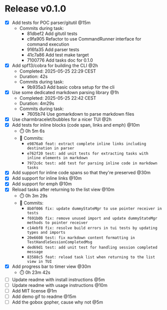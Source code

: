 # Release v0.1.0

- [x] Add tests for POC parser/gitutil @15m
    * Commits during task:
        - 81dbef2 Add gitutil tests
        - c9fa905 Refactor to use CommandRunner interface for command execution
        - 916fa35 Add parser tests
        - 41c7a86 Add test make target
        - 7100776 Add tasks doc for 0.1.0
- [x] Add spf13/cobra for building the CLI @2h
    * Completed: 2025-05-25 22:29 CEST
    * Duration: 42s
    * Commits during task:
        - 9b935a3 Add basic cobra setup for the cli
- [x] Use some dedicated markdown parsing library @1h
    * Completed: 2025-05-25 22:42 CEST
    * Duration: 4m29s
    * Commits during task:
        - 7605b74 Use gomarkdown to parse markdown files
- [x] Use charmbracelet/bubbles for a nicer TUI @2h
- [x] Add tests for inline blocks (code span, links and emph) @10m
  * ⏱️ 0h 5m 6s
  * 📝 Commits:
    - `e9876a0 feat: extract complete inline links including destination in parser`
    - `e762f20 test: add unit tests for extracting tasks with inline elements in markdown`
    - `7972c6c test: add test for parsing inline code in markdown tasks`
- [x] Add support for inline code spans so that they're preserved @30m
- [x] Add support for inline links @10m
- [x] Add support for emph @10m
- [x] Reload tasks after returning to the list view @10m
  * ⏱️ 0h 3m 29s
  * 📝 Commits:
    - `8b0f006 fix: update dummyStateMgr to use pointer receiver in tests`
    - `f691b0b fix: remove unused import and update dummyStateMgr methods to pointer receiver`
    - `c14ebf8 fix: resolve build errors in tui tests by updating types and imports`
    - `20e6608 test: fix markdown content formatting in TestHandleSessionCompletedMsg`
    - `ded69d1 test: add unit test for handling session completed message`
    - `83588c5 feat: reload task list when returning to the list view in TUI`
- [x] Add progress bar to timer view @30m
  * ⏱️ 0h 23m 42s
- [ ] Update readme with install instructions @5m
- [ ] Update readme with usage instructions @10m
- [ ] Add MIT license @1m
- [ ] Add demo gif to readme @15m
- [ ] Add the gobox gopher, cause why not @5m
